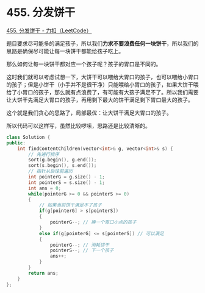 # 455. 分发饼干

[455. 分发饼干 - 力扣（LeetCode）](https://leetcode.cn/problems/assign-cookies/)



题目要求尽可能多的满足孩子，所以我们**力求不要浪费任何一块饼干**，所以我们的思路是确保尽可能让每一块饼干都能给孩子吃上。

那么如何让每一块饼干都对应一个孩子呢？孩子的胃口是不同的。

这时我们就可以考虑试想一下，大饼干可以喂给大胃口的孩子，也可以喂给小胃口的孩子；但是小饼干（小手并不是很干净）只能喂给小胃口的孩子，如果大饼干喂给了小胃口的孩子，那么就有点浪费了，有可能有大孩子满足不了。所以我们需要让大饼干先满足大胃口的孩子，再用剩下最大的饼干满足剩下胃口最大的孩子。

这个就是我们贪心的思路了，局部最优：让大饼干满足大胃口的孩子。

所以代码可以这样写，虽然比较啰嗦，思路还是比较清晰的。

```c++
class Solution {
public:
    int findContentChildren(vector<int>& g, vector<int>& s) {
        // 先进行排序
        sort(g.begin(), g.end());
        sort(s.begin(), s.end());
        // 指针从后往前遍历
        int pointerG = g.size() - 1;
        int pointerS = s.size() - 1;
        int ans = 0;
        while(pointerG >= 0 && pointerS >= 0)
        {
            // 如果当前饼干满足不了孩子
            if(g[pointerG] > s[pointerS])
            {
                pointerG--; // 换一个胃口小点的孩子
            }
            else if(g[pointerG] <= s[pointerS]) // 可以满足
            {
                pointerG--; // 消耗饼干
                pointerS--; // 下一个孩子
                ans++;
            }
        }
        return ans;
    }
};
```

